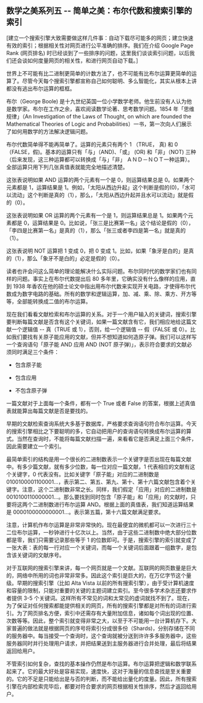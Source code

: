 ## 数学之美系列五 -- 简单之美：布尔代数和搜索引擎的索引

[建立一个搜索引擎大致需要做这样几件事：自动下载尽可能多的网页；建立快速有效的索引；根据相关性对网页进行公平准确的排序。我们在介绍 Google Page Rank (网页排名) 时已经谈到了一些排序的问题，这里我们谈谈索引问题，以后我们还会谈如何度量网页的相关性，和进行网页自动下载。］

世界上不可能有比二进制更简单的计数方法了，也不可能有比布尔运算更简单的运算了。尽管今天每个搜索引擎都宣称自己如何聪明、多么智能化，其实从根本上讲都没有逃出布尔运算的框框。

布尔（George Boole) 是十九世纪英国一位小学数学老师。他生前没有人认为他是数学家。布尔在工作之余，喜欢阅读数学论著、思考数学问题。1854 年「思维规律」（An Investigation of the Laws of Thought, on which are founded the Mathematical Theories of Logic and Probabilities）一书，第一次向人们展示了如何用数学的方法解决逻辑问题。

布尔代数简单得不能再简单了。运算的元素只有两个 1 （TRUE， 真) 和 0（FALSE，假)。基本的运算只有「与」（AND)、「或」 (OR) 和「非」（NOT) 三种（后来发现，这三种运算都可以转换成「与」「非」 ＡＮＤ－ＮＯＴ一种运算）。全部运算只用下列几张真值表就能完全地描述清楚。

这张表说明如果 AND 运算的两个元素有一个是 0，则运算结果总是 0。如果两个元素都是 1，运算结果是 1。例如，「太阳从西边升起」这个判断是假的(0)，「水可以流动」这个判断是真的（1），那么，「太阳从西边升起并且水可以流动」就是假的（0）。

这张表说明如果 OR 运算的两个元素有一个是 1，则运算结果总是 1。如果两个元素都是 0，运算结果是 0。比如说，「张三是比赛第一名」这个结论是假的（0），「李四是比赛第一名」是真的（1），那么「张三或者李四是第一名」就是真的（1）。

这张表说明 NOT 运算把 1 变成 0，把 0 变成 1。比如，如果「象牙是白的」是真的（1），那么「象牙不是白的」必定是假的（0）。

读者也许会问这么简单的理论能解决什么实际问题。布尔同时代的数学家们也有同样的问题。事实上在布尔代数提出后 80 多年里，它确实没有什么像样的应用，直到 1938 年香农在他的硕士论文中指出用布尔代数来实现开关电路，才使得布尔代数成为数字电路的基础。所有的数学和逻辑运算，加、减、乘、除、乘方、开方等等，全部能转换成二值的布尔运算。

现在我们看看文献检索和布尔运算的关系。对于一个用户输入的关键词，搜索引擎要判断每篇文献是否含有这个关键词，如果一篇文献含有它，我们相应地给这篇文献一个逻辑值 -- 真（TRUE 或 1），否则，给一个逻辑值 -- 假（FALSE 或 0）。比如我们要找有关原子能应用的文献，但并不想知道如何造原子弹。我们可以这样写一个查询语句「原子能 AND 应用 AND (NOT 原子弹)」，表示符合要求的文献必须同时满足三个条件：

- 包含原子能

- 包含应用

- 不包含原子弹

一篇文献对于上面每一个条件，都有一个 True 或者 False 的答案，根据上述真值表就能算出每篇文献是否是要找的。

早期的文献检索查询系统大多基于数据库，严格要求查询语句符合布尔运算。今天的搜索引擎相比之下要聪明的多，它自动把用户的查询语句转换成布尔运算的算式。当然在查询时，不能将每篇文献扫描一遍，来看看它是否满足上面三个条件，因此需要建立一个索引。

最简单索引的结构是用一个很长的二进制数表示一个关键字是否出现在每篇文献中。有多少篇文献，就有多少位数，每一位对应一篇文献，1 代表相应的文献有这个关键字，0 代表没有。比如关键字「原子能」对应的二进制数是 0100100001100001...，表示第二、第五、第九、第十、第十六篇文献包含着个关键字。注意，这个二进制数非常之长。同样，我们假定「应用」对应的二进制数是  0010100110000001...。那么要找到同时包含「原子能」和「应用」的文献时，只要将这两个二进制数进行布尔运算 AND。根据上面的真值表，我们知道运算结果是 0000100000000001...。表示第五篇，第十六篇文献满足要求。

注意，计算机作布尔运算是非常非常快的。现在最便宜的微机都可以一次进行三十二位布尔运算，一秒钟进行十亿次以上。当然，由于这些二进制数中绝大部分位数都是零，我们只需要记录那些等于 1 的位数即可。于是，搜索引擎的索引就变成了一张大表：表的每一行对应一个关键词，而每一个关键词后面跟着一组数字，是包含该关键词的文献序号。

对于互联网的搜索引擎来讲，每一个网页就是一个文献。互联网的网页数量是巨大的，网络中所用的词也非常非常多。因此这个索引是巨大的，在万亿字节这个量级。早期的搜索引擎（比如 Alta Vista 以前的所有搜索引擎），由于受计算机速度和容量的限制，只能对重要的关键的主题词建立索引。至今很多学术杂志还要求作者提供 3-5 个关键词。这样所有不常见的词和太常见的虚词就找不到了。现在，为了保证对任何搜索都能提供相关的网页，所有的搜索引擎都是对所有的词进行索引。为了网页排名方便，索引中还需存有大量附加信息，诸如每个词出现的位置、次数等等。因此，整个索引就变得非常之大，以至于不可能用一台计算机存下。大家普遍的做法就是根据网页的序号将索引分成很多份（Shards)，分别存储在不同的服务器中。每当接受一个查询时，这个查询就被分送到许许多多服务器中，这些服务器同时并行处理用户请求，并把结果送到主服务器进行合并处理，最后将结果返回给用户。

不管索引如何复杂，查找的基本操作仍然是布尔运算。布尔运算把逻辑和数学联系起来了。它的最大好处是容易实现，速度快，这对于海量的信息查找是至关重要的。它的不足是只能给出是与否的判断，而不能给出量化的度量。因此，所有搜索引擎在内部检索完毕后，都要对符合要求的网页根据相关性排序，然后才返回给用户。



